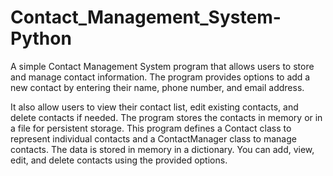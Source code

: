 # Contact_Management_System-Python
A simple Contact Management System program that allows users to store and manage contact information. The program provides options to add a new contact by entering their name, phone number, and email address.

It also allow users to view their contact list, edit existing contacts, and delete contacts if needed. The program stores the contacts in memory or in a file for persistent storage.
This program defines a Contact class to represent individual contacts and a ContactManager class to manage contacts. The data is stored in memory in a dictionary. You can add, view, edit, and delete contacts using the provided options.
